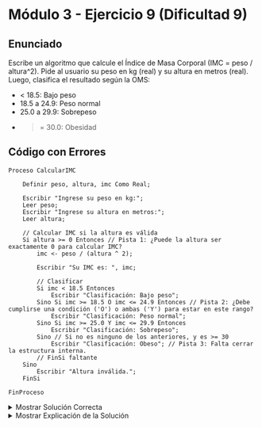 # Módulo 3 - Ejercicio 9 (Dificultad 9)

## Enunciado
Escribe un algoritmo que calcule el Índice de Masa Corporal (IMC = peso / altura^2). Pide al usuario su peso en kg (real) y su altura en metros (real). Luego, clasifica el resultado según la OMS:
*   < 18.5: Bajo peso
*   18.5 a 24.9: Peso normal
*   25.0 a 29.9: Sobrepeso
*   >= 30.0: Obesidad

## Código con Errores
```pseudocode
Proceso CalcularIMC

    Definir peso, altura, imc Como Real;

    Escribir "Ingrese su peso en kg:";
    Leer peso;
    Escribir "Ingrese su altura en metros:";
    Leer altura;

    // Calcular IMC si la altura es válida
    Si altura >= 0 Entonces // Pista 1: ¿Puede la altura ser exactamente 0 para calcular IMC?
        imc <- peso / (altura ^ 2);

        Escribir "Su IMC es: ", imc;

        // Clasificar
        Si imc < 18.5 Entonces
            Escribir "Clasificación: Bajo peso";
        Sino Si imc >= 18.5 O imc <= 24.9 Entonces // Pista 2: ¿Debe cumplirse una condición ('O') o ambas ('Y') para estar en este rango?
            Escribir "Clasificación: Peso normal";
        Sino Si imc >= 25.0 Y imc <= 29.9 Entonces
            Escribir "Clasificación: Sobrepeso";
        Sino // Si no es ninguno de los anteriores, y es >= 30
            Escribir "Clasificación: Obeso"; // Pista 3: Falta cerrar la estructura interna.
        // FinSi faltante
    Sino
        Escribir "Altura inválida.";
    FinSi

FinProceso
```

<details><summary>Mostrar Solución Correcta</summary>

## Solución Correcta
```pseudocode
Proceso TarifaEstacionamiento_Solucion_Alternativa
	
    Definir horasEstacionado, totalPagar Como Real;
    Definir horasEnterasTotales Como Entero;
	
    Definir tarifaInicial, tarifaAdicional Como Real;
    tarifaInicial <- 15.0;
    tarifaAdicional <- 10.0;
	
    Escribir "Ingrese el número de horas estacionado:";
    Leer horasEstacionado;
	
    // Validar entrada no negativa
    Si horasEstacionado > 0 Entonces
        Si horasEstacionado <= 1 Entonces
            totalPagar <- tarifaInicial;
        Sino
          
            horasEnterasTotales <- Trunc(horasEstacionado); // Obtiene la parte entera
			
            // Si horasEstacionado tiene una parte decimal (es decir, no es un entero exacto),
            // entonces necesitamos sumar 1 a la parte entera para redondear hacia arriba.
            // Ej: horasEstacionado = 2.3 -> Trunc(2.3) = 2. Como 2.3 > 2, sumamos 1 -> 3.
            // Ej: horasEstacionado = 2.0 -> Trunc(2.0) = 2. Como 2.0 no es > 2, no sumamos 1 -> 2.
            Si horasEstacionado > horasEnterasTotales Entonces
                horasEnterasTotales <- horasEnterasTotales + 1;
            FinSi
			
            totalPagar <- tarifaInicial + (horasEnterasTotales - 1) * tarifaAdicional;
        FinSi
        Escribir "Total a pagar: $", totalPagar;
    Sino
        Escribir "Número de horas debe ser positivo.";
    FinSi
	
FinProceso
```

</details><details><summary>Mostrar Explicación de la Solución</summary>

## Explicación de la Solución

1.  Para calcular el IMC, la altura no puede ser cero (división por cero) y tanto altura como peso deben ser valores positivos. La condición inicial `altura >= 0` era insuficiente. Se cambió a `altura > 0 Y peso > 0`.
2.  Para estar en el rango de "Peso normal" (18.5 a 24.9), el IMC debe cumplir *ambas* condiciones: ser mayor o igual a 18.5 **Y** ser menor o igual a 24.9. El operador `O` era incorrecto. Sin embargo, en una estructura `Si/Sino Si`, si llegamos a `Sino Si imc <= 24.9`, ya sabemos que la condición anterior (`imc < 18.5`) fue falsa, lo que implica que `imc >= 18.5`. Por lo tanto, solo necesitamos verificar el límite superior (`imc <= 24.9`). Lo mismo aplica para el sobrepeso.
3.  Faltaba un `FinSi` para cerrar la estructura condicional anidada que realizaba la clasificación del IMC.
</details>